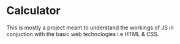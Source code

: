 # Calculator
This is mostly a project meant to understand the workings of JS in conjuction with the basic web technologies i.e HTML & CSS.
